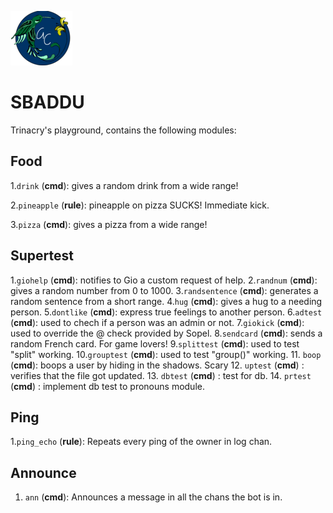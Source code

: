 ![alt text](https://github.com/giovannetor/Trinacry/blob/main/perlogo_small.png)

# SBADDU

Trinacry's playground, contains the following modules:

## Food

1.`drink` (**cmd**): gives a random drink from a wide range! 

2.`pineapple` (**rule**): pineapple on pizza SUCKS! Immediate kick. 

3.`pizza` (**cmd**): gives a pizza from a wide range!

## Supertest

1.`giohelp` (**cmd**): notifies to Gio a custom request of help. 
2.`randnum` (**cmd**): gives a random number from 0 to 1000. 
3.`randsentence` (**cmd**): generates a random sentence from a short range. 
4.`hug` (**cmd**): gives a hug to a needing person. 
5.`dontlike` (**cmd**): express true feelings to another person. 
6.`adtest` (**cmd**): used to chech if a person was an admin or not. 
7.`giokick` (**cmd**): used to override the @ check provided by Sopel. 
8.`sendcard` (**cmd**): sends a random French card. For game lovers! 
9.`splittest` (**cmd**): used to test "split" working. 
10.`grouptest` (**cmd**): used to test "group()" working.
11. `boop` (**cmd**): boops a user by hiding in the shadows. Scary
12. `uptest` (**cmd**) : verifies that the file got updated.
13. `dbtest` (**cmd**) : test for db.
14. `prtest` (**cmd**) : implement db test to pronouns module.


## Ping

1.`ping_echo` (**rule**): Repeats every ping of the owner in log chan.

## Announce

1. `ann` (**cmd**): Announces a message in all the chans the bot is in. 
